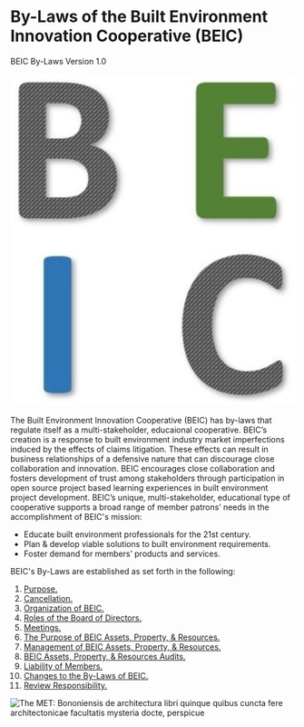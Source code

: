 # By-Laws of the Built Environment Innovation Cooperative (BEIC)
BEIC By-Laws Version 1.0

![BEIC Logo](https://github.com/BEICBIM/BEICByLaws/blob/master/Committees/Promotions/BEIC%20Logo1.jpg)

The Built Environment Innovation Cooperative (BEIC) has by-laws that regulate itself as a multi-stakeholder, educaional cooperative.  BEIC’s creation is a response to built environment industry market imperfections induced by the effects of claims litigation.  These effects can result in business relationships of a defensive nature that can discourage close collaboration and innovation.  BEIC encourages close collaboration and fosters development of trust among stakeholders through participation in open source project based learning experiences in built environment project development.  BEIC’s unique, multi-stakeholder, educational type of cooperative supports a broad range of member patrons’ needs in the accomplishment of BEIC's mission:
* Educate built environment professionals for the 21st century.
* Plan & develop viable solutions to built environment requirements.
* Foster demand for members’ products and services.

BEIC's By-Laws are established as set forth in the following:
1. [Purpose.](https://github.com/BEICBIM/BEICByLaws/blob/master/Purpose.md)
2. [Cancellation.](https://github.com/BEICBIM/BEICByLaws/blob/master/Cancellation.md)
3. [Organization of BEIC.](https://github.com/BEICBIM/BEICByLaws/blob/master/Organization.md)
4. [Roles of the Board of Directors.](https://github.com/BEICBIM/BEICByLaws/blob/master/RolesofBOD.md)
5. [Meetings.](https://github.com/BEICBIM/BEICByLaws/blob/master/Meetings.md)
6. [The Purpose of BEIC Assets, Property, & Resources.](https://github.com/BEICBIM/BEICByLaws/blob/master/PurposeofBEICAPR.md)
7. [Management of BEIC Assets, Property, & Resources.](https://github.com/BEICBIM/BEICByLaws/blob/master/ManageBEICAPR.md)
8. [BEIC Assets, Property, & Resources Audits.](https://github.com/BEICBIM/BEICByLaws/blob/master/BEICAPRAudits.md)
9. [Liability of Members.](https://github.com/BEICBIM/BEICByLaws/blob/master/LiabilityofMembers.md)
10. [Changes to the By-Laws of BEIC.](https://github.com/BEICBIM/BEICByLaws/blob/master/ByLawChanges.md)
11. [Review Responsibility.](https://github.com/BEICBIM/BEICByLaws/blob/master/ReviewResponsiblity.md)

![The MET: Bononiensis de architectura libri quinque quibus cuncta fere architectonicae facultatis mysteria docte, perspicue](http://images.metmuseum.org/CRDImages/li/original/li120%20Se6.R.jpg)
